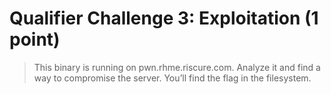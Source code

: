 # Qualifier Challenge 3: Exploitation (1 point)

> This binary is running on pwn.rhme.riscure.com. Analyze it and find a way to
> compromise the server. You’ll find the flag in the filesystem.
